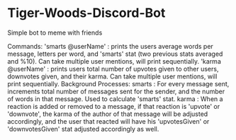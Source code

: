 # Tiger-Woods-Discord-Bot
Simple bot to meme with friends

Commands:
  'smarts @userName'  : prints the users average words per message, letters per word, and 'smarts' stat (two previous stats averaged and                           %10). Can take multiple user mentions, will print sequentially.
  'karma @userName'   : prints users total number of upvotes given to other users, downvotes given, and their karma. Can take multiple                             user mentions, will print sequentially.
Background Processes:
  smarts              : For every message sent, increments total number of messages sent for the sender, and the number of words in that                           message. Used to calculate 'smarts' stat.
  karma               : When a reaction is added or removed to a message, if that reaction is 'upvote' or 'downvote', the karma of the                             author of that message will be adjusted accordingly, and the user that reacted will have his 'upvotesGiven' or                             'downvotesGiven' stat adjusted accordingly as well.
